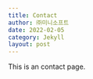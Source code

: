 ```yaml
---
title: Contact
author: ㈜미니소프트
date: 2022-02-05
category: Jekyll
layout: post
---
```


This is an contact page.
